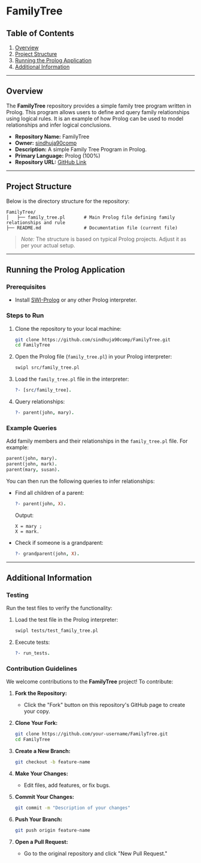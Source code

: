 # FamilyTree

## Table of Contents

1. [Overview](#overview)
2. [Project Structure](#project-structure)
3. [Running the Prolog Application](#running-the-prolog-application)
4. [Additional Information](#additional-information)

---

## Overview

The **FamilyTree** repository provides a simple family tree program written in Prolog. This program allows users to define and query family relationships using logical rules. It is an example of how Prolog can be used to model relationships and infer logical conclusions.

- **Repository Name:** FamilyTree
- **Owner:** [sindhuja90comp](https://github.com/sindhuja90comp)
- **Description:** A simple Family Tree Program in Prolog.
- **Primary Language:** Prolog (100%)
- **Repository URL:** [GitHub Link](https://github.com/sindhuja90comp/FamilyTree)

---

## Project Structure

Below is the directory structure for the repository:

```
FamilyTree/
│   ├── family_tree.pl       # Main Prolog file defining family relationships and rule
├── README.md                # Documentation file (current file)
```

> *Note:* The structure is based on typical Prolog projects. Adjust it as per your actual setup.

---

## Running the Prolog Application

### Prerequisites

- Install [SWI-Prolog](https://www.swi-prolog.org/) or any other Prolog interpreter.

### Steps to Run

1. Clone the repository to your local machine:
   ```bash
   git clone https://github.com/sindhuja90comp/FamilyTree.git
   cd FamilyTree
   ```

2. Open the Prolog file (`family_tree.pl`) in your Prolog interpreter:
   ```bash
   swipl src/family_tree.pl
   ```

3. Load the `family_tree.pl` file in the interpreter:
   ```prolog
   ?- [src/family_tree].
   ```

4. Query relationships:
   ```prolog
   ?- parent(john, mary).
   ```

### Example Queries

Add family members and their relationships in the `family_tree.pl` file. For example:

```prolog
parent(john, mary).
parent(john, mark).
parent(mary, susan).
```

You can then run the following queries to infer relationships:

- Find all children of a parent:
  ```prolog
  ?- parent(john, X).
  ```
  Output:
  ```
  X = mary ;
  X = mark.
  ```

- Check if someone is a grandparent:
  ```prolog
  ?- grandparent(john, X).
  ```

---

## Additional Information

### Testing

Run the test files to verify the functionality:

1. Load the test file in the Prolog interpreter:
   ```bash
   swipl tests/test_family_tree.pl
   ```

2. Execute tests:
   ```prolog
   ?- run_tests.
   ```

### Contribution Guidelines

We welcome contributions to the **FamilyTree** project! To contribute:

1. **Fork the Repository:**
   - Click the "Fork" button on this repository's GitHub page to create your copy.

2. **Clone Your Fork:**
   ```bash
   git clone https://github.com/your-username/FamilyTree.git
   cd FamilyTree
   ```

3. **Create a New Branch:**
   ```bash
   git checkout -b feature-name
   ```

4. **Make Your Changes:**
   - Edit files, add features, or fix bugs.

5. **Commit Your Changes:**
   ```bash
   git commit -m "Description of your changes"
   ```

6. **Push Your Branch:**
   ```bash
   git push origin feature-name
   ```

7. **Open a Pull Request:**
   - Go to the original repository and click "New Pull Request."


